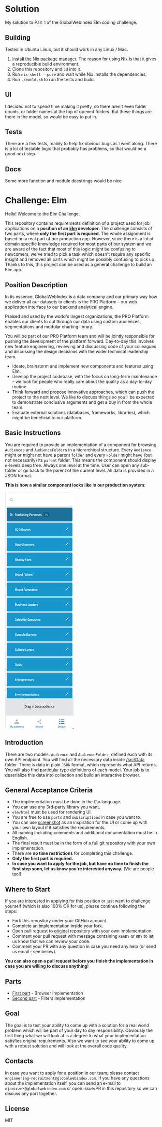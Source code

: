 # Solution

My solution to Part 1 of the GlobalWebIndex Elm coding challenge.

## Building

Tested in Ubuntu Linux, but it should work in any Linux / Mac.

1. [Install the Nix package manager](https://nixos.org/download.html). The reason for using Nix is that it gives a reproducible build environment.
2. Clone this repository and ```cd``` into it.
3. Run ```nix-shell --pure``` and wait while Nix installs the dependencies.
4. Run ```./build.sh``` to run the tests and build.

## UI

I decided not to spend time making it pretty, so there aren't even folder counts, or folder names at the top of opened folders. But these things are there in the model, so would be easy to put in.

## Tests

There are a few tests, mainly to help fix obvious bugs as I went along. There is a lot of testable logic that probably has problems, so that would be a good next step.

## Docs

Some more function and module docstrings would be nice

# Challenge: Elm

Hello! Welcome to the Elm Challenge.

This repository contains requirements definition of a project used for job applications
on a **position of an [Elm](https://elm-lang.org/) developer**.
The challenge consists of two parts, where **only the first part is required**.
The whole assignment is based on a real part of our production app.
However, since there is a lot of domain specific knowledge required for most parts of our system
and we are aware of the fact that most of this logic might be confusing to newcomers, we've tried to
pick a task which doesn't require any specific insight and removed all parts which might be possibly confusing to pick up.
Thanks to this, this project can be used as a general challenge to build an Elm app.

## Position Description

In its essence, GlobalWebIndex is a data company and our primary way how we deliver all our datasets to clients is the PRO Platform – our web application interface to our backend analytical engine.

Praised and used by the world's largest organizations, the PRO Platform enables our clients to cut through our data using custom audiences, segmentations and modular charting library.

You will be part of our PRO Platform team and will be jointly responsible for pushing the development of the platform forward.
Day-to-day this involves new feature engineering, reviewing and discussing code of your colleagues and discussing the design decisions with the wider technical leadership team.

- Ideate, brainstorm and implement new components and features using Elm.
- Develop the project codebase, with the focus on long-term maintenance – we look for people who really care about the quality as a day-to-day routine.
- Think forward and propose innovative approaches, which can push the project to the next level.
We like to discuss things so you’ll be expected to demonstrate conclusive arguments and get a buy in from the whole team.
- Evaluate external solutions (databases, frameworks, libraries), which might be beneficial to our platform.

## Basic Instructions

You are required to provide an implementation of a component for browsing `Audience`s and `AudienceFolder`s in a hierarchical structure.
Every `Audience` might or might not have a parent `folder` and every `Folder` might have (but not necessarily) its `parent` folder.
This means the component should display `n`-levels deep tree. Always one level at the time.
User can open any sub-folder or go back to the parent of the current level.
All data is provided in a JSON format.

**This is how a similar component looks like in our production system:**

![screenshot](media/screenshot.png)

## Introduction

There are two models: `Audience` and `AudienceFolder`, defined each with its own API endpoint.
You will find all the necessary data inside [/src/Data](/src/Data) folder. There is data in plain `JSON` format, which represents what API returns.
You will also find particular type definitions of each model. Your job is to deserialize this data into collection and build an interactive browser.

## General Acceptance Criteria

- The implementation must be done in the `Elm` language.
- You can use any 3rd-party library you want.
- `elm/html` must be used for rendering UI.
- You are free to use `ports` and `subscriptions` in case you want to.
- You can use [screenshot](/media/screenshot.png) as an inspiration for the UI or come up with your own layout if it satisfies the requirements.
- All naming including comments and additional documentation must be in English.
- The final result must be in the form of a full git repository with your own implementation.
- There are **no time restrictions** for completing this challenge.
- **Only the first part is required.**
- **In case you want to apply for the job, but have no time to finish the first step soon, let us know you're interested anyway.** (We are people too!)

## Where to Start

If you are interested in applying for this position or just want to challenge yourself (which is also 100% OK for us),
please continue following the steps:

- Fork this repository under your GitHub account.
- Complete an implementation inside your fork.
- Open pull request to [original](https://github.com/GlobalWebIndex/challenge-elm/) repository with your own implementation.
- Comment your pull request with message containing `READY` or `RDY` to let us know that we can review your code.
- Comment your PR with any question in case you need any help (or send us email - see below).

**You can also open a pull request before you finish the implementation in case you are willing to discuss anything!**

## Parts

- [First part](FIRST_STEP.md) - Browser Implementation
- [Second part](SECOND_STEP.md) - Filters Implementation

## Goal

The goal is to test your ability to come up with a solution for a real world problem which will be part of your day to day responsibility.
Obviously the first thing what we will look at is a degree to what your implementation satisfies original requirements.
Also we want to see your ability to come up with a robust solution and will look at the overall code quality.

## Contacts

In case you want to apply for a position in our team, please contact `engineering-recruitment@globalwebindex.com`.
If you have any questions about the implementation itself, you can send an e-mail to `mjaniczek@globalwebindex.com`
or open issue/PR in this repository so we can discuss any part together.

## License

MIT
